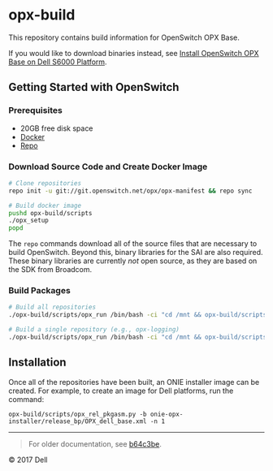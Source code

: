 # opx-build

This repository contains build information for OpenSwitch OPX Base.

If you would like to download binaries instead, see [Install OpenSwitch OPX Base on Dell S6000 Platform](https://github.com/open-switch/opx-docs/wiki/Install-OPX-Base-on-Dell-S6000-ON-platform).

## Getting Started with OpenSwitch

### Prerequisites

- 20GB free disk space
- [Docker](https://docs.docker.com/engine/installation/linux/docker-ce/ubuntu/)
- [Repo](https://source.android.com/source/downloading)

### Download Source Code and Create Docker Image

```bash
# Clone repositories
repo init -u git://git.openswitch.net/opx/opx-manifest && repo sync

# Build docker image
pushd opx-build/scripts
./opx_setup
popd
```

The `repo` commands download all of the source files that are necessary to build OpenSwitch. Beyond this, binary libraries for the SAI are also required. These binary libraries are currently *not* open source, as they are based on the SDK from Broadcom.

### Build Packages

```bash
# Build all repositories
./opx-build/scripts/opx_run /bin/bash -ci "cd /mnt && opx-build/scripts/opx_build all"

# Build a single repository (e.g., opx-logging)
./opx-build/scripts/opx_run /bin/bash -ci "cd /mnt && opx-build/scripts/opx_build opx-logging"
```

## Installation
Once all of the repositories have been built, an ONIE installer image can be created.  For example, to create an image for Dell platforms, run the command:

    opx-build/scripts/opx_rel_pkgasm.py -b onie-opx-installer/release_bp/OPX_dell_base.xml -n 1

<hr />

> For older documentation, see [b64c3be](https://github.com/open-switch/opx-build/blob/b64c3bedf6db0d5c5ed9fbe0e3ddcb5f4da3f525/README.md).

© 2017 Dell
